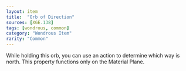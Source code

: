 ```yaml
---
layout: item
title:  "Orb of Direction"
sources: [XGE.138]
tags: [wondrous, common]
category: "Wondrous Item"
rarity: "Common"
---
```


While holding this orb, you can use an action to determine which way is north. This property functions only on the Material Plane.